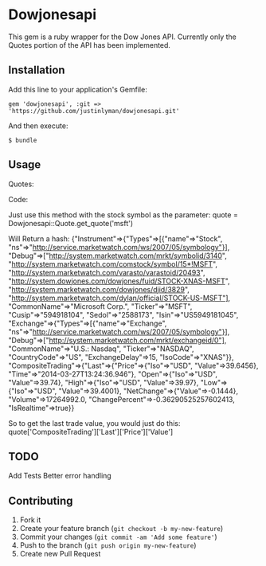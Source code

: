 # Dowjonesapi

This gem is a ruby wrapper for the Dow Jones API.  Currently only the Quotes portion of the API has been implemented.

## Installation

Add this line to your application's Gemfile:

    gem 'dowjonesapi', :git => 'https://github.com/justinlyman/dowjonesapi.git'

And then execute:

    $ bundle

## Usage

Quotes:

Code:

Just use this method with the stock symbol as the parameter:
quote = Dowjonesapi::Quote.get_quote('msft')

Will Return a hash:
{"Instrument"=>{"Types"=>[{"name"=>"Stock", "ns"=>"http://service.marketwatch.com/ws/2007/05/symbology"}], "Debug"=>["http://system.marketwatch.com/mrkt/symbolid/3140", "http://system.marketwatch.com/comstock/symbol/15*!MSFT", "http://system.marketwatch.com/varasto/varastoid/20493", "http://system.dowjones.com/dowjones/fuid/STOCK-XNAS-MSFT", "http://system.marketwatch.com/dowjones/djid/3829", "http://system.marketwatch.com/dylan/official/STOCK-US-MSFT"], "CommonName"=>"Microsoft Corp.", "Ticker"=>"MSFT", "Cusip"=>"594918104", "Sedol"=>"2588173", "Isin"=>"US5949181045", "Exchange"=>{"Types"=>[{"name"=>"Exchange", "ns"=>"http://service.marketwatch.com/ws/2007/05/symbology"}], "Debug"=>["http://system.marketwatch.com/mrkt/exchangeid/0"], "CommonName"=>"U.S.: Nasdaq", "Ticker"=>"NASDAQ", "CountryCode"=>"US", "ExchangeDelay"=>15, "IsoCode"=>"XNAS"}}, "CompositeTrading"=>{"Last"=>{"Price"=>{"Iso"=>"USD", "Value"=>39.6456}, "Time"=>"2014-03-27T13:24:36.946"}, "Open"=>{"Iso"=>"USD", "Value"=>39.74}, "High"=>{"Iso"=>"USD", "Value"=>39.97}, "Low"=>{"Iso"=>"USD", "Value"=>39.4001}, "NetChange"=>{"Value"=>-0.1444}, "Volume"=>17264992.0, "ChangePercent"=>-0.36290525257602413, "IsRealtime"=>true}}

So to get the last trade value, you would just do this:
quote['CompositeTrading']['Last']['Price']['Value']
 
## TODO
Add Tests
Better error handling

## Contributing

1. Fork it
2. Create your feature branch (`git checkout -b my-new-feature`)
3. Commit your changes (`git commit -am 'Add some feature'`)
4. Push to the branch (`git push origin my-new-feature`)
5. Create new Pull Request
